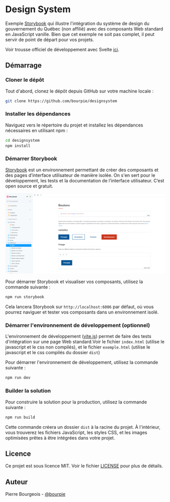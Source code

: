 # Design System

Exemple [Storybook](https://storybook.js.org/) qui illustre l'intégration du système de design du gouvernement du Québec (non affilié) avec des composants Web standard en JavaScript vanille. Bien que cet exemple ne soit pas complet, il peut servir de point de départ pour vos projets.

Voir trousse officiel de développement avec Svelte [ici](https://design.quebec.ca/ressources/trousse-developpement).

## Démarrage

### Cloner le dépôt

Tout d'abord, clonez le dépôt depuis GitHub sur votre machine locale :

```bash
git clone https://github.com/bourpie/designsystem
```

### Installer les dépendances

Naviguez vers le répertoire du projet et installez les dépendances nécessaires en utilisant npm :

```bash
cd designsystem
npm install
```

### Démarrer Storybook

[Storybook](https://storybook.js.org/) est un environnement permettant de créer des composants et des pages d’interface utilisateur de manière isolée. On s'en sert pour le développement, les tests et la documentation de l’interface utilisateur. C’est open source et gratuit.

![Storybook](storybook.png)

Pour démarrer Storybook et visualiser vos composants, utilisez la commande suivante :

```bash
npm run storybook
```

Cela lancera Storybook sur `http://localhost:6006` par défaut, où vous pourrez naviguer et tester vos composants dans un environnement isolé.

### Démarrer l'environnement de développement (optionnel)

L'environnement de développement ([vite.js](https://vitejs.dev/)) permet de faire des tests d'intégration sur une page Web standard.Voir le fichier `index.html` (utilise le javascript et le css non compilés), et le fichier `exemple.html` (utilise le javascript et le css compilés du dossier `dist`) 

Pour démarrer l'environnement de développement, utilisez la commande suivante :

```bash
npm run dev
```



### Builder la solution

Pour construire la solution pour la production, utilisez la commande suivante :

```bash
npm run build
```
Cette commande créera un dossier `dist` à la racine du projet. À l'intérieur, vous trouverez les fichiers JavaScript, les styles CSS, et les images optimisées prêtes à être intégrées dans votre projet.


## Licence

Ce projet est sous licence MIT. Voir le fichier [LICENSE](LICENSE.md) pour plus de détails.

## Auteur

Pierre Bourgeois - [@bourpie](https://github.com/bourpie)

